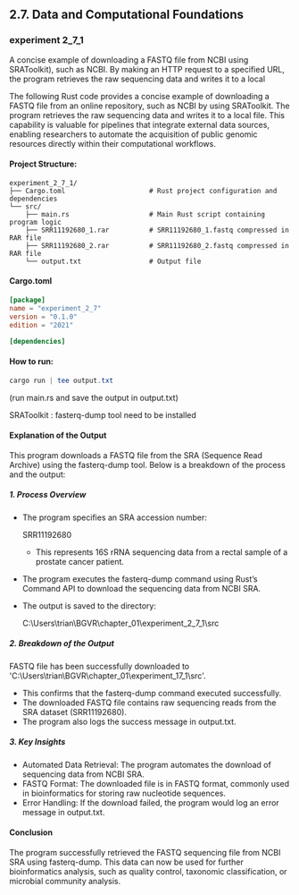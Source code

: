 ## 2.7. Data and Computational Foundations

### experiment 2_7_1 

A concise example of downloading a FASTQ file from NCBI using SRAToolkit), such as NCBI. By making an HTTP request to a specified URL, the program retrieves the raw sequencing data and writes it to a local

The following Rust code provides a concise example of downloading a FASTQ file from an online repository, such as NCBI by using SRAToolkit. The program retrieves the raw sequencing data and writes it to a local file. This capability is valuable for pipelines that integrate external data sources, enabling researchers to automate the acquisition of public genomic resources directly within their computational workflows.

#### Project Structure:

```plaintext
experiment_2_7_1/
├── Cargo.toml                     # Rust project configuration and dependencies
└── src/
    ├── main.rs                    # Main Rust script containing program logic
    ├── SRR11192680_1.rar          # SRR11192680_1.fastq compressed in RAR file
    ├── SRR11192680_2.rar          # SRR11192680_2.fastq compressed in RAR file
    └── output.txt                 # Output file
```

#### Cargo.toml

```toml
[package]
name = "experiment_2_7"
version = "0.1.0"
edition = "2021"

[dependencies]

```

#### How to run:

```powershell
cargo run | tee output.txt
```

(run main.rs and save the output in output.txt)
  

SRAToolkit : fasterq-dump tool need to be installed 

#### Explanation of the Output

This program downloads a FASTQ file from the SRA (Sequence Read Archive) using the fasterq-dump tool. Below is a breakdown of the process and the output:

##### 1. Process Overview

* The program specifies an SRA accession number:

  SRR11192680
  
  * This represents 16S rRNA sequencing data from a rectal sample of a prostate cancer patient.

* The program executes the fasterq-dump command using Rust’s Command API to download the sequencing data from NCBI SRA.

* The output is saved to the directory:

  C:\Users\trian\BGVR\chapter_01\experiment_2_7_1\src

##### 2. Breakdown of the Output

FASTQ file has been successfully downloaded to 'C:\Users\trian\BGVR\chapter_01\experiment_17_1\src'.

* This confirms that the fasterq-dump command executed successfully.
* The downloaded FASTQ file contains raw sequencing reads from the SRA dataset (SRR11192680).
* The program also logs the success message in output.txt.

##### 3. Key Insights

* Automated Data Retrieval: The program automates the download of sequencing data from NCBI SRA.
* FASTQ Format: The downloaded file is in FASTQ format, commonly used in bioinformatics for storing raw nucleotide sequences.
* Error Handling: If the download failed, the program would log an error message in output.txt.

#### Conclusion

The program successfully retrieved the FASTQ sequencing file from NCBI SRA using fasterq-dump. This data can now be used for further bioinformatics analysis, such as quality control, taxonomic classification, or microbial community analysis.

